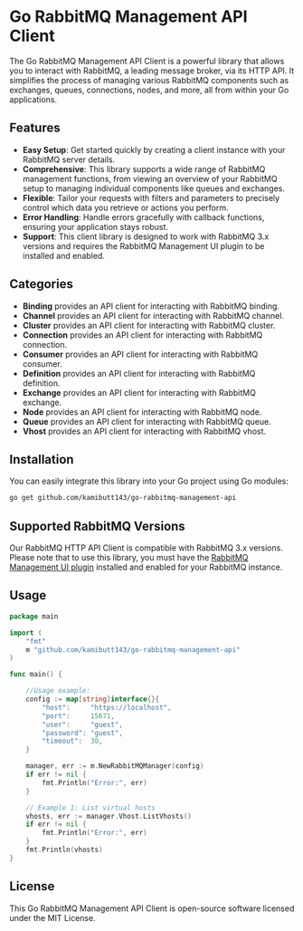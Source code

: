 # Go RabbitMQ Management API Client

The Go RabbitMQ Management API Client is a powerful library that allows you to interact with RabbitMQ, a leading message broker, via its HTTP API. It simplifies the process of managing various RabbitMQ components such as exchanges, queues, connections, nodes, and more, all from within your Go applications.

## Features

- **Easy Setup**: Get started quickly by creating a client instance with your RabbitMQ server details.
- **Comprehensive**: This library supports a wide range of RabbitMQ management functions, from viewing an overview of your RabbitMQ setup to managing individual components like queues and exchanges.
- **Flexible**: Tailor your requests with filters and parameters to precisely control which data you retrieve or actions you perform.
- **Error Handling**: Handle errors gracefully with callback functions, ensuring your application stays robust.
- **Support**: This client library is designed to work with RabbitMQ 3.x versions and requires the RabbitMQ Management UI plugin to be installed and enabled.

## Categories
- **Binding** provides an API client for interacting with RabbitMQ binding.
- **Channel** provides an API client for interacting with RabbitMQ channel.
- **Cluster** provides an API client for interacting with RabbitMQ cluster.
- **Connection** provides an API client for interacting with RabbitMQ connection.
- **Consumer** provides an API client for interacting with RabbitMQ consumer.
- **Definition** provides an API client for interacting with RabbitMQ definition.
- **Exchange** provides an API client for interacting with RabbitMQ exchange.
- **Node** provides an API client for interacting with RabbitMQ node.
- **Queue** provides an API client for interacting with RabbitMQ queue.
- **Vhost** provides an API client for interacting with RabbitMQ vhost.

## Installation

You can easily integrate this library into your Go project using Go modules:

```bash
go get github.com/kamibutt143/go-rabbitmq-management-api
```

## Supported RabbitMQ Versions
Our RabbitMQ HTTP API Client is compatible with RabbitMQ 3.x versions. Please note that to use this library, you must have the [RabbitMQ Management UI plugin](http://www.rabbitmq.com/management.html) installed and enabled for your RabbitMQ instance.

## Usage

```go
package main

import (
	"fmt"
	m "github.com/kamibutt143/go-rabbitmq-management-api"
)

func main() {

	//Usage example:
	config := map[string]interface{}{
		"host":     "https://localhost",
		"port":     15671,
		"user":     "guest",
		"password": "guest",
		"timeout":  30,
	}

	manager, err := m.NewRabbitMQManager(config)
	if err != nil {
		fmt.Println("Error:", err)
	}

	// Example 1: List virtual hosts
	vhosts, err := manager.Vhost.ListVhosts()
	if err != nil {
		fmt.Println("Error:", err)
	}
	fmt.Println(vhosts)
}
```
## License
This Go RabbitMQ Management API Client is open-source software licensed under the MIT License.